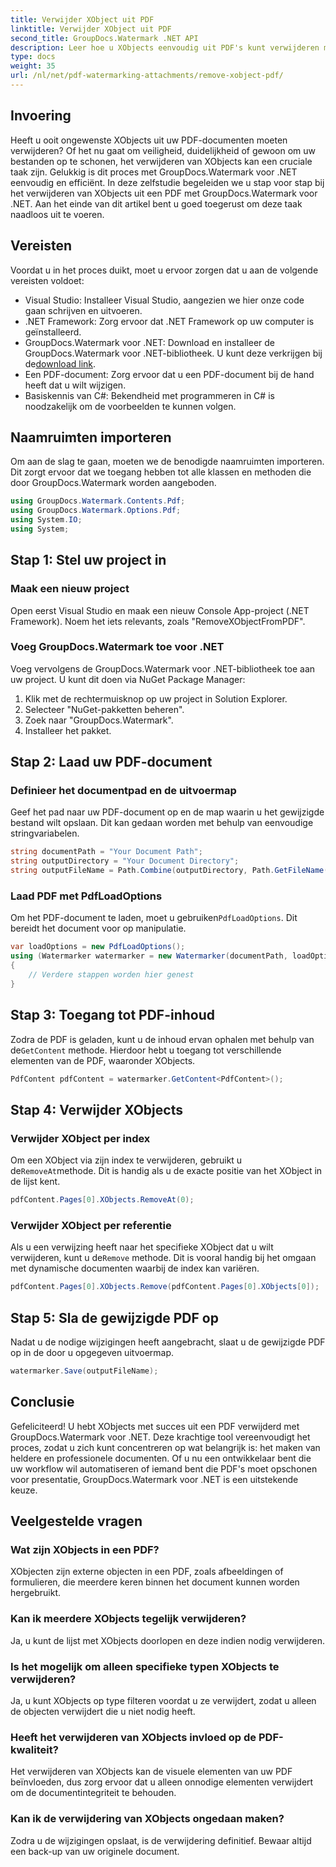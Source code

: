 ```yaml
---
title: Verwijder XObject uit PDF
linktitle: Verwijder XObject uit PDF
second_title: GroupDocs.Watermark .NET API
description: Leer hoe u XObjects eenvoudig uit PDF's kunt verwijderen met GroupDocs.Watermark voor .NET met onze uitgebreide, stapsgewijze zelfstudie.
type: docs
weight: 35
url: /nl/net/pdf-watermarking-attachments/remove-xobject-pdf/
---
```

## Invoering
Heeft u ooit ongewenste XObjects uit uw PDF-documenten moeten verwijderen? Of het nu gaat om veiligheid, duidelijkheid of gewoon om uw bestanden op te schonen, het verwijderen van XObjects kan een cruciale taak zijn. Gelukkig is dit proces met GroupDocs.Watermark voor .NET eenvoudig en efficiënt. In deze zelfstudie begeleiden we u stap voor stap bij het verwijderen van XObjects uit een PDF met GroupDocs.Watermark voor .NET. Aan het einde van dit artikel bent u goed toegerust om deze taak naadloos uit te voeren.
## Vereisten
Voordat u in het proces duikt, moet u ervoor zorgen dat u aan de volgende vereisten voldoet:
- Visual Studio: Installeer Visual Studio, aangezien we hier onze code gaan schrijven en uitvoeren.
- .NET Framework: Zorg ervoor dat .NET Framework op uw computer is geïnstalleerd.
-  GroupDocs.Watermark voor .NET: Download en installeer de GroupDocs.Watermark voor .NET-bibliotheek. U kunt deze verkrijgen bij de[download link](https://releases.groupdocs.com/Watermark/net/).
- Een PDF-document: Zorg ervoor dat u een PDF-document bij de hand heeft dat u wilt wijzigen.
- Basiskennis van C#: Bekendheid met programmeren in C# is noodzakelijk om de voorbeelden te kunnen volgen.
## Naamruimten importeren
Om aan de slag te gaan, moeten we de benodigde naamruimten importeren. Dit zorgt ervoor dat we toegang hebben tot alle klassen en methoden die door GroupDocs.Watermark worden aangeboden.
```csharp
using GroupDocs.Watermark.Contents.Pdf;
using GroupDocs.Watermark.Options.Pdf;
using System.IO;
using System;
```
## Stap 1: Stel uw project in
### Maak een nieuw project
Open eerst Visual Studio en maak een nieuw Console App-project (.NET Framework). Noem het iets relevants, zoals "RemoveXObjectFromPDF".
### Voeg GroupDocs.Watermark toe voor .NET
Voeg vervolgens de GroupDocs.Watermark voor .NET-bibliotheek toe aan uw project. U kunt dit doen via NuGet Package Manager:
1. Klik met de rechtermuisknop op uw project in Solution Explorer.
2. Selecteer "NuGet-pakketten beheren".
3. Zoek naar "GroupDocs.Watermark".
4. Installeer het pakket.
## Stap 2: Laad uw PDF-document
### Definieer het documentpad en de uitvoermap
Geef het pad naar uw PDF-document op en de map waarin u het gewijzigde bestand wilt opslaan. Dit kan gedaan worden met behulp van eenvoudige stringvariabelen.
```csharp
string documentPath = "Your Document Path";
string outputDirectory = "Your Document Directory";
string outputFileName = Path.Combine(outputDirectory, Path.GetFileName(documentPath));
```
### Laad PDF met PdfLoadOptions
 Om het PDF-document te laden, moet u gebruiken`PdfLoadOptions`. Dit bereidt het document voor op manipulatie.
```csharp
var loadOptions = new PdfLoadOptions();
using (Watermarker watermarker = new Watermarker(documentPath, loadOptions))
{
    // Verdere stappen worden hier genest
}
```
## Stap 3: Toegang tot PDF-inhoud
 Zodra de PDF is geladen, kunt u de inhoud ervan ophalen met behulp van de`GetContent` methode. Hierdoor hebt u toegang tot verschillende elementen van de PDF, waaronder XObjects.
```csharp
PdfContent pdfContent = watermarker.GetContent<PdfContent>();
```
## Stap 4: Verwijder XObjects
### Verwijder XObject per index
 Om een XObject via zijn index te verwijderen, gebruikt u de`RemoveAt`methode. Dit is handig als u de exacte positie van het XObject in de lijst kent.
```csharp
pdfContent.Pages[0].XObjects.RemoveAt(0);
```
### Verwijder XObject per referentie
 Als u een verwijzing heeft naar het specifieke XObject dat u wilt verwijderen, kunt u de`Remove` methode. Dit is vooral handig bij het omgaan met dynamische documenten waarbij de index kan variëren.
```csharp
pdfContent.Pages[0].XObjects.Remove(pdfContent.Pages[0].XObjects[0]);
```
## Stap 5: Sla de gewijzigde PDF op
Nadat u de nodige wijzigingen heeft aangebracht, slaat u de gewijzigde PDF op in de door u opgegeven uitvoermap.
```csharp
watermarker.Save(outputFileName);
```
## Conclusie
Gefeliciteerd! U hebt XObjects met succes uit een PDF verwijderd met GroupDocs.Watermark voor .NET. Deze krachtige tool vereenvoudigt het proces, zodat u zich kunt concentreren op wat belangrijk is: het maken van heldere en professionele documenten. Of u nu een ontwikkelaar bent die uw workflow wil automatiseren of iemand bent die PDF's moet opschonen voor presentatie, GroupDocs.Watermark voor .NET is een uitstekende keuze.
## Veelgestelde vragen
### Wat zijn XObjects in een PDF?
XObjecten zijn externe objecten in een PDF, zoals afbeeldingen of formulieren, die meerdere keren binnen het document kunnen worden hergebruikt.
### Kan ik meerdere XObjects tegelijk verwijderen?
Ja, u kunt de lijst met XObjects doorlopen en deze indien nodig verwijderen.
### Is het mogelijk om alleen specifieke typen XObjects te verwijderen?
Ja, u kunt XObjects op type filteren voordat u ze verwijdert, zodat u alleen de objecten verwijdert die u niet nodig heeft.
### Heeft het verwijderen van XObjects invloed op de PDF-kwaliteit?
Het verwijderen van XObjects kan de visuele elementen van uw PDF beïnvloeden, dus zorg ervoor dat u alleen onnodige elementen verwijdert om de documentintegriteit te behouden.
### Kan ik de verwijdering van XObjects ongedaan maken?
Zodra u de wijzigingen opslaat, is de verwijdering definitief. Bewaar altijd een back-up van uw originele document.